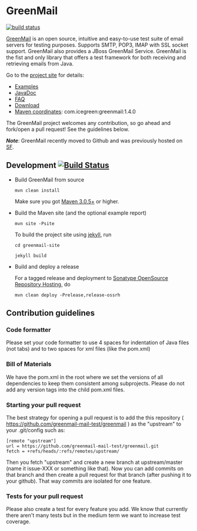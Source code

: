 GreenMail
=========

[![build status](https://api.travis-ci.org/greenmail-mail-test/greenmail.svg?branch=master)](https://travis-ci.org/greenmail-mail-test/greenmail)

[GreenMail][greenmail_project_site] is an open source, intuitive and easy-to-use test suite of email servers for testing purposes. 
Supports SMTP, POP3, IMAP with SSL socket support. GreenMail also provides a JBoss GreenMail Service.
GreenMail is the fist and only library that offers a test framework for both receiving and retrieving emails from Java.

Go to the [project site][greenmail_project_site] for details:

* [Examples][greenmail_examples]
* [JavaDoc][greenmail_javadoc]
* [FAQ][greenmail_faq]
* [Download][greenmail_download]
* [Maven coordinates][maven_repository_com]: com.icegreen:greenmail:1.4.0

The GreenMail project welcomes any contribution, so go ahead and fork/open a pull request! See the guidelines below.

***Note***: GreenMail recently moved to Github and was previously hosted on [SF][greenmail_sf_site].

Development  [![Build Status](https://travis-ci.org/greenmail-mail-test/greenmail.svg?branch=master)](https://travis-ci.org/greenmail-mail-test/greenmail)
-----------

* Build GreenMail from source 

  `mvn clean install`

  Make sure you got [Maven 3.0.5+][maven_download] or higher.

* Build the Maven site (and the optional example report)

  `mvn site -Psite`

  To build the project site using [jekyll][jekyll], run

  `cd greenmail-site`

  `jekyll build`

* Build and deploy a release

  For a tagged release and deployment to [Sonatype OpenSource Repository Hosting][ossrh_maven], do

  `mvn clean deploy -Prelease,release-ossrh`

[greenmail_project_site]: http://www.icegreen.com/greenmail
[greenmail_examples]: http://www.icegreen.com/greenmail/examples.html
[greenmail_faq]: http://www.icegreen.com/greenmail/faq.html
[greenmail_javadoc]: http://www.icegreen.com/greenmail/javadocs/index.html
[greenmail_download]: http://www.icegreen.com/greenmail/download.html
[greenmail_sf_site]: https://sourceforge.net/p/greenmail
[maven_repository_com]: http://mvnrepository.com/artifact/com.icegreen/greenmail
[maven_download]: http://maven.apache.org
[jekyll]: http://jekyllrb.com/
[ossrh_maven]: http://central.sonatype.org/pages/apache-maven.html

Contribution guidelines
-----------------------

### Code formatter ###
Please set your code formatter to use 4 spaces for indentation of Java files (not tabs) and
to two spaces for xml files (like the pom.xml)

### Bill of Materials ###
We have the pom.xml in the root where we set the versions of all dependencies to keep them consistent
among subprojects. Please do not add any version tags into the child pom.xml files.

### Starting your pull request ###
The best strategy for opening a pull request is to add the this repository ( https://github.com/greenmail-mail-test/greenmail )
as the "upstream" to your .git/config such as:

    [remote "upstream"]
    url = https://github.com/greenmail-mail-test/greenmail.git
    fetch = +refs/heads/:refs/remotes/upstream/

Then you fetch "upstream" and create a new branch at upstream/master (name it issue-XXX or something like that).
Now you can add commits on that branch and then create a pull request for that branch (after pushing it to your
github). That way commits are isolated for one feature.

### Tests for your pull request ###
Please also create a test for every feature you add. We know that currently there aren't many tests but in
the medium term we want to increase test coverage.
